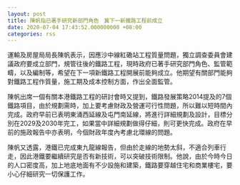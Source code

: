 ```yaml
---
layout: post
title: 陳帆指已著手研究新部門角色　冀下一新鐵路工程前成立
date: 2020-07-04 17:43:52.000000000 +08:00
categories: rss
---
```


運輸及房屋局局長陳帆表示，因應沙中線紅磡站工程質量問題，獨立調查委員會建議政府要成立部門，規管往後的鐵路工程，現時政府已著手研究部門角色、監管範疇，以及編制等，希望在下一項新鐵路工程開展前能夠成立。他期望有關部門能夠對鐵路工程作質量，施工期及成本控制方面，作出全面監管。

陳帆出席一個有關本港鐵路工程的研討會時又提到，鐵路發展策略2014提及的7個鐵路項目，由於規劃需時，加上要考慮財政及營運可行性問題，所以難以短時間內完成。政府早前已表明東涌西延線及屯門南延線，將進行詳細規劃及設計，目標分別在2029及2030年完工，如果當中詳細規劃做得仔細，則可更快完成。政府在早前的施政報告中亦表明，今個財政年度內考慮北環線的問題。

陳帆又透露，港鐵已完成東九龍線報告，但由於走線的地勢太斜，不適合列車行走，因此港鐵要繼續研究是否有新技術，可以突破技術限制。他說，由於今時今日的人口密度高，加上地底地面有不少設施和建築，鐵路要穿越住宅和商業樓宅，要小心仔細研究一切保護工作。
